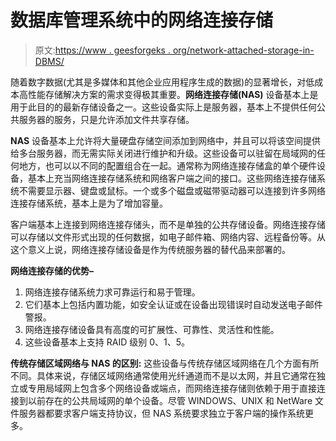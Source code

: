 # 数据库管理系统中的网络连接存储

> 原文:[https://www . geesforgeks . org/network-attached-storage-in-DBMS/](https://www.geeksforgeeks.org/network-attached-storage-in-dbms/)

随着数字数据(尤其是多媒体和其他企业应用程序生成的数据)的显著增长，对低成本高性能存储解决方案的需求变得极其重要。**网络连接存储(NAS)** 设备基本上是用于此目的的最新存储设备之一。这些设备实际上是服务器，基本上不提供任何公共服务器的服务，只是允许添加文件共享存储。

**NAS** 设备基本上允许将大量硬盘存储空间添加到网络中，并且可以将该空间提供给多台服务器，而无需实际关闭进行维护和升级。这些设备可以驻留在局域网的任何地方，也可以以不同的配置组合在一起。通常称为网络连接存储盒的单个硬件设备，基本上充当网络连接存储系统和网络客户端之间的接口。这些网络连接存储系统不需要显示器、键盘或鼠标。一个或多个磁盘或磁带驱动器可以连接到许多网络连接存储系统，基本上是为了增加容量。

客户端基本上连接到网络连接存储头，而不是单独的公共存储设备。网络连接存储可以存储以文件形式出现的任何数据，如电子邮件箱、网络内容、远程备份等。从这个意义上说，网络连接存储设备是作为传统服务器的替代品来部署的。

**网络连接存储的优势–**

1.  网络连接存储系统力求可靠运行和易于管理。
2.  它们基本上包括内置功能，如安全认证或在设备出现错误时自动发送电子邮件警报。
3.  网络连接存储设备具有高度的可扩展性、可靠性、灵活性和性能。
4.  这些设备基本上支持 RAID 级别 0、1、5。

**传统存储区域网络与 NAS 的区别:**
这些设备与传统存储区域网络在几个方面有所不同。具体来说，存储区域网络通常使用光纤通道而不是以太网，并且它通常在独立或专用局域网上包含多个网络设备或端点，而网络连接存储则依赖于用于直接连接到以前存在的公共局域网的单个设备。尽管 WINDOWS、UNIX 和 NetWare 文件服务器都要求客户端支持协议，但 NAS 系统要求独立于客户端的操作系统更多。